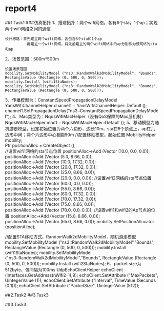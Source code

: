 # report4
##1.Task1
###仿真拓扑
1、搭建拓扑：两个wifi网络，各有6个sta，1个ap；实现两个wifi网络之间的通信<br>

    设计思路：首先建立两个wifi网络，各包含6个sta和1个ap
              再建立一个wifi网络，将先前建立的两个wifi网络中的ap分别作为该网络的sta和ap
2、场景范围：500m*500m

    设置场景范围
    mobility.SetMobilityModel ("ns3::RandomWalk2dMobilityModel", "Bounds", RectangleValue (Rectangle (0, 500, 0, 500)));
    mobility.Install (wifi1StaNodes);
    mobility.SetMobilityModel ("ns3::RandomWalk2dMobilityModel", "Bounds", RectangleValue (Rectangle (0, 500, 0, 500)));
3、传播模型为：ConstantSpeedPropagationDelayModel
    YansWifiChannelHelper channel1 = YansWifiChannelHelper::Default (); 
    channel1.SetPropagationDelay("ns3::ConstantSpeedPropagationDelayModel");
4、Mac类型为：NqosWifiMacHelper（没有QoS保障的Mac层机制）
    NqosWifiMacHelper mac1 = NqosWifiMacHelper::Default ();
5、移动模型为随机游走模型，设定初始位置为两个六边形，边长10m，sta在6个顶点上，ap在六边形中间；两个六边形中心相距50m
    //配置移动模型，起始位置 
   MobilityHelper mobility;  
   Ptr<ListPositionAllocator> positionAlloc = CreateObject<ListPositionAllocator> ();  
   //设置wifi1网络的sta节点位置 
   positionAlloc->Add (Vector (10.0, 0.0, 0.0));  
   positionAlloc->Add (Vector (5.0, 8.66, 0.0));  
   positionAlloc->Add (Vector (10.0, 17.32, 0.0));  
   positionAlloc->Add (Vector (20.0, 17.32, 0.0));  
   positionAlloc->Add (Vector (25.0, 8.66, 0.0));  
   positionAlloc->Add (Vector (20.0, 0.0, 0.0)); 
   //设置wifi2网络的sta节点位置 
   positionAlloc->Add (Vector (60.0, 0.0, 0.0));  
   positionAlloc->Add (Vector (55.0, 8.66, 0.0));  
   positionAlloc->Add (Vector (60.0, 17.32, 0.0));  
   positionAlloc->Add (Vector (70.0, 17.32, 0.0));  
   positionAlloc->Add (Vector (75.0, 8.66, 0.0));  
   positionAlloc->Add (Vector (70.0, 0.0, 0.0)); 
  //设置wifi1和wifi2的Ap节点的位置 
   positionAlloc->Add (Vector (15.0, 8.66, 0.0));  
   positionAlloc->Add (Vector (65.0, 8.66, 0.0)); 
   mobility.SetPositionAllocator (positionAlloc);  

  
  //配置STA移动方式，RandomWalk2dMobilityModel，随机游走模型
  mobility.SetMobilityModel ("ns3::RandomWalk2dMobilityModel","Bounds", RectangleValue (Rectangle (0, 500, 0, 500)));
  mobility.Install (wifi1StaNodes);
  mobility.SetMobilityModel ("ns3::RandomWalk2dMobilityModel","Bounds", RectangleValue (Rectangle (0, 500, 0, 500)));
  mobility.Install (wifi2StaNodes);
6、packet size为512byte，包间隔为100ms
    UdpEchoClientHelper echoClient (interfaces.GetAddress(nWifi2-1),9);
    echoClient.SetAttribute ("MaxPackets", UintegerValue (1));
    echoClient.SetAttribute ("Interval", TimeValue (Seconds (0.1)));
    echoClient.SetAttribute ("PacketSize", UintegerValue (512));

##2.Task2
##3.Task3

##3.Task3
